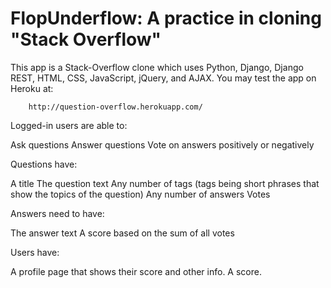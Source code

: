 # FlopUnderflow: A practice in cloning "Stack Overflow"

This app is a Stack-Overflow clone which uses Python, Django, Django REST, HTML,
 CSS, JavaScript, jQuery, and AJAX.  You may test the app on Heroku at:

        http://question-overflow.herokuapp.com/

Logged-in users are able to:

  Ask questions
  Answer questions
  Vote on answers positively or negatively

Questions have:

  A title
  The question text
  Any number of tags (tags being short phrases that show the topics of the question)
  Any number of answers
  Votes

Answers need to have:

  The answer text
  A score based on the sum of all votes

Users have:

  A profile page that shows their score and other info.
  A score.
